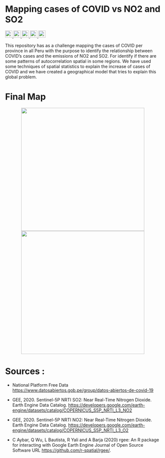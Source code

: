 
# Mapping cases of COVID vs NO2 and SO2 
<p>
 <a href="https://www.linkedin.com/in/antonybarja/">
  <img src="https://img.shields.io/badge/Autor-Antony%20Barja-lightgrey?style=for-the-badge" height="23">
  </a>
<a href="https://www.linkedin.com/in/mariocaceres25/">
  <img src="https://img.shields.io/badge/Autor-Mario%20Cacéres-lightgrey?style=for-the-badge" height="23">
  </a>
<a href="https://www.linkedin.com/in/luz-marina-anampa-huanca-26bb5917a/">
  <img src="https://img.shields.io/badge/Autor-Luz%20Anampa-lightgrey?style=for-the-badge" height="23">
  </a>

  <a href="https://github.com/qgispe">
  <img src="https://img.shields.io/badge/qgis-3.14pi-%231DA1T2.svg?&style=for-the-badge&logo=qgis&logoColor=white" height="23">
  </a>
   <a href="https://github.com/qgispe">
  <img src="https://img.shields.io/github/stars/barja8/CovidMapping_by_Province?style=for-the-badge" height="23">
  </a>
</p>

This repository has as a challenge mapping the cases of COVID per province in all Peru with the purpose to identify the relationship between COVID’s cases and the emissions of NO2 and SO2. 
For identify if there are some patterns of autocorrelation spatial in some regions. We have used some techniques of spatial statistics to explain the increase of cases of COVID and we have created a geographical model that tries to explain this global problem.


# Final Map
<p align="center">
 <a> 
 <img src='Imgs/so2.gif' width=400> 
 </a>
 <a> 
 <img src='Imgs/no2.gif' width=400>
 </a>
</p>


# Sources : 

 * National Platform Free Data <https://www.datosabiertos.gob.pe/group/datos-abiertos-de-covid-19>
  
 * GEE, 2020. Sentinel-5P NRTI SO2: Near Real-Time Nitrogen Dioxide. Earth Engine Data Catalog. https://developers.google.com/earth-engine/datasets/catalog/COPERNICUS_S5P_NRTI_L3_NO2 

 * GEE, 2020. Sentinel-5P NRTI NO2: Near Real-Time Nitrogen Dioxide. Earth Engine Data Catalog. https://developers.google.com/earth-engine/datasets/catalog/COPERNICUS_S5P_NRTI_L3_O2 

* C Aybar, Q Wu, L Bautista, R Yali and A Barja (2020) rgee: An R package for interacting with Google Earth Engine Journal of Open Source Software URL https://github.com/r-spatial/rgee/.
